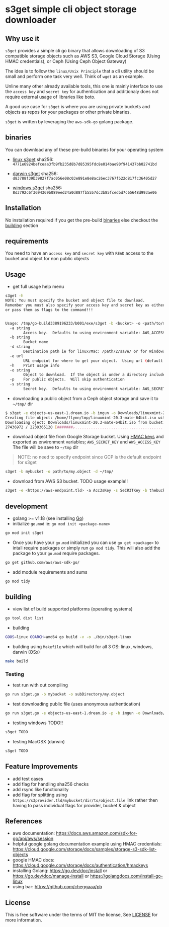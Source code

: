# s3get simple cli object storage downloader

## Why use it
`s3get` provides a simple cli go binary that allows downloading of S3 compatible
storage objects such as AWS S3, Google Cloud Storage (Using HMAC credentials), or Ceph
(Using Ceph Object Gateway)

The idea is to follow the `linux/Unix Principle` that a cli utility should be
small and perform one task very well.  Think of `wget` as an example.

Unline many other already available tools, this one is mainly interface to use
the `access key` and `secret key` for authentication and additionaly does not
require external usage of libraries like boto.

A good use case for `s3get` is where you are using private buckets and objects as repos
for your packages or other private binaries.

`s3get` is written by leveraging the `aws-sdk-go` golang package.

## binaries

You can download any of these pre-build binaries for your operating system

* [linux s3get](https://objects-us-east-1.dream.io/pub-binaries/linux/s3get) sha256: `4771e6924befceaa3fb9fb235d8b7d85395fdc8e014bae90f941437bb02741bd`
  
* [darwin s3get](https://objects-us-east-1.dream.io/pub-binaries/darwin/s3get) sha256: `d83788f39b39827f7ac056e08c03e891e8e8ac26ec3767f522d817fc36405d27`

* [windows s3get](https://objects-us-east-1.dream.io/pub-binaries/windows/s3get) sha256: `8d3792c6f3694369b089eed24a0d887fb5557dc3b85fcedbd7c65648d993ae06`


## Installation

No installation required if you get the pre-build [binaries](#binaries) else checkout the [building](#building) section


## requirements

You need to have an `access key` and `secret key` with `READ` access to the bucket and object for non public objects


## Usage
* get full usage help menu

```sh
s3get -h
NOTE: You must specify the bucket and object file to download.
Remember you must also specify your access key and secret key as either environment variables
or pass them as flags to the command!!!


Usage: /tmp/go-build3389196233/b001/exe/s3get -b <bucket> -o <path/to/my.object>
  -a string
        Access key.  Defaults to using environment variable: AWS_ACCESS_KEY
  -b string
        Bucket name
  -d string
        Destination path ie for linux/Mac: /path/2/save/ or for Windows: C:\temp\ 
  -e url
        URL endpoint for where to get your object.  Using url (default "https://storage.googleapis.com")
  -h    Print usage info
  -o string
        Object to download.  If the object is under a directory include the whole path: subdir/myobject.file
  -p    For public objects.  Will skip authentication
  -s string
        Secret key.  Defaults to using environment variable: AWS_SECRET_KEY
```

* downloading a public object from a Ceph object storage and save it to `~/tmp/` dir

```sh
$ s3get -e objects-us-east-1.dream.io -b imgun -o Downloads/linuxmint-20.3-mate-64bit.iso -p -d ~/tmp/
Creating file object: /home/flynn/tmp/linuxmint-20.3-mate-64bit.iso with total size of 2239365120
Downloading oject: Downloads/linuxmint-20.3-mate-64bit.iso from bucket: imgun
27436972 / 2239365120 [#######↙......................................................] 1.23% 2427676 p/s 15m11s
```

* download object file from Google Storage bucket.  Using [HMAC keys](https://cloud.google.com/storage/docs/authentication/hmackeys) and exported as environment variables; `AWS_SECRET_KEY` and `AWS_ACCESS_KEY`  The file will be save to `~/tmp` dir

> NOTE: no need to specify endpoint since GCP is the default endpoint for s3get

```sh
s3get -b mybucket -o path/to/my.object -d ~/tmp/
```

* download from AWS S3 bucket.  TODO usage example!!

```sh
s3get -e <https://aws-endpoint.tld> -a Acc3sKey -s SeCR3TKey -b thebucketName -o myfile.object
```

## development

* golang >= v1.18 (see installing [Go](https://go.dev/doc/manage-install))
* initialize `go.mod` ie: `go mod init <package-name>`

```sh
go mod init s3get
```

* Once you have your `go.mod` initialized you can use `go get <package>` to
intall require packages or simply run `go mod tidy`.  This will also add the package to your `go.mod`
require packages.

```sh
go get github.com/aws/aws-sdk-go/
```

* add module requirements and sums

```sh
go mod tidy
```

## building

* view list of build supported platforms (operating systems)

```sh
go tool dist list
```

* building

```sh
GOOS=linux GOARCH=amd64 go build -v -o ./bin/s3get-linux 
```


* building using `Makefile` which will build for all 3 OS: linux, windows, darwin (OSx)


```sh
make build
```


### Testing

* test run with out compiling

```sh
go run s3get.go -b mybucket -o subDirectory/my.object
```

* test downloading public file (uses anonymous authentication) 

```sh
go run s3get.go -e objects-us-east-1.dream.io -p -b imgun -o Downloads/linuxmint-20.3-mate-64bit.iso -d ~/tmp/
```

* testing windows TODO!!

```ps1
s3get TODO
```

* testing MacOSX (darwin)

```sh
s3get TODO
```

## Feature Improvements

* add test cases
* add flag for handling sha256 checks
* add rsync like functionality
* add flag for splitting using `https://s3provider.tld/mybucket/dir/to/object.file` link rather then having to pass individual flags for provider, bucket & object

## References

* aws documentation: https://docs.aws.amazon.com/sdk-for-go/api/aws/session
* helpful google golang documentation example using HMAC credentials: https://cloud.google.com/storage/docs/samples/storage-s3-sdk-list-objects
* google HMAC docs: https://cloud.google.com/storage/docs/authentication/hmackeys
* installing Golang: https://go.dev/doc/install or https://go.dev/doc/manage-install or https://golangdocs.com/install-go-linux
* using bar: https://github.com/cheggaaa/pb

## License
  
This is free software under the terms of MIT the license, See [LICENSE](https://github.com/redeyesdemonkyo/s3get/blob/main/LICENSE) for more information.
